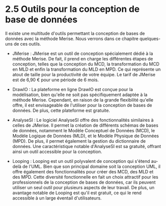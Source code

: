 # 2.5 Outils pour la conception de base de données

Il existe une multitude d'outils permettant la conception de bases de données avec la méthode Merise. Nous verrons dans ce chapitre quelques-uns de ces outils.

- JMerise : JMerise est un outil de conception spécialement dédié à la méthode Merise. De fait, il prend en charge les différentes étapes de conception, telles que la conception du MCD, la transformation du MCD en MLD et enfin la transformation du MLD en MPD. Ce qui représente un atout de taille pour la productivité de votre équipe. Le tarif de JMerise est de 6,90 € pour une période de 6 mois.

- DrawIO : La plateforme en ligne DrawIO est conçue pour la modélisation, bien qu'elle ne soit pas spécifiquement adaptée à la méthode Merise. Cependant, en raison de la grande flexibilité qu'elle offre, il est envisageable de l'utiliser pour la conception de bases de données. De plus, cette plateforme est gratuite.

- AnalyseSI : Le logiciel AnalyseSI offre des fonctionnalités similaires à celles de JMerise. Il permet la création de différents schémas de bases de données, notamment le Modèle Conceptuel de Données (MCD), le Modèle Logique de Données (MLD), et le Modèle Physique de Données (MPD). De plus, il permet également la gestion du dictionnaire de données. Une caractéristique notable d'AnalyseSI est sa gratuité, offrant ainsi un outil accessible pour la conception.

- Looping : Looping est un outil polyvalent de conception qui s'étend au-delà de l'UML. Bien que son principal domaine soit la conception UML, il offre également des fonctionnalités pour créer des MCD, des MLD et des MPD. Cette diversité fonctionnelle en fait un choix attractif pour les professionnels de la conception de bases de données, car ils peuvent utiliser un seul outil pour plusieurs aspects de leur travail. De plus, un avantage notable de Looping est qu'il est gratuit, ce qui le rend accessible à un large éventail d'utilisateurs.